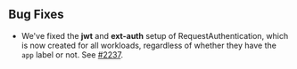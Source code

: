 ## Bug Fixes
- We've fixed the **jwt** and **ext-auth** setup of RequestAuthentication, which is now created for all workloads, regardless of whether they have the `app` label or not. See [#2237](https://github.com/kyma-project/api-gateway/issues/2237).